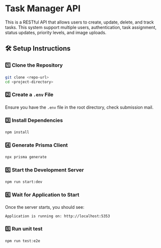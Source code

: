 # Task Manager API

This is a RESTful API that allows users to create, update, delete, and track tasks. This system support multiple users, authentication, task assignment, status updates, priority levels, and image uploads.


## 🛠️ Setup Instructions

### 1️⃣ Clone the Repository
```sh
git clone <repo-url>
cd <project-directory>
```

### 2️⃣ Create a `.env` File
Ensure you have the `.env` file in the root directory, check submission mail.


### 3️⃣ Install Dependencies
```sh
npm install
```

### 4️⃣ Generate Prisma Client
```sh
npx prisma generate
```

### 5️⃣ Start the Development Server
```sh
npm run start:dev
```

### 6️⃣ Wait for Application to Start
Once the server starts, you should see:
```
Application is running on: http://localhost:5353
```

### 5️⃣ Run unit test
```sh
npm run test:e2e
```